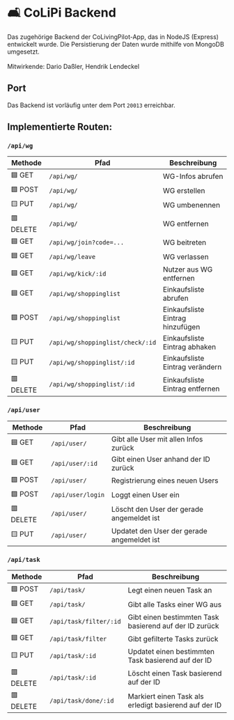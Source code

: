 # 🛋️ CoLiPi Backend

Das zugehörige Backend der CoLivingPilot-App, das in NodeJS (Express) entwickelt wurde. Die Persistierung der Daten wurde mithilfe von MongoDB umgesetzt.<br><br>
Mitwirkende: Dario Daßler, Hendrik Lendeckel

## Port

Das Backend ist vorläufig unter dem Port `20013` erreichbar.

## Implementierte Routen:

### `/api/wg`

| Methode   | Pfad                             | Beschreibung                     |
|-----------|----------------------------------|----------------------------------|
| 🟦 GET    | `/api/wg/`                       | WG-Infos abrufen                 |
| 🟩 POST   | `/api/wg/`                       | WG erstellen                     |
| 🟨 PUT    | `/api/wg/`                       | WG umbenennen                    |
| 🟥 DELETE | `/api/wg/`                       | WG entfernen                     |
| 🟦 GET    | `/api/wg/join?code=...`          | WG beitreten                     |
| 🟦 GET    | `/api/wg/leave`                  | WG verlassen                     |
| 🟦 GET    | `/api/wg/kick/:id`               | Nutzer aus WG entfernen          |
| 🟦 GET    | `/api/wg/shoppinglist`           | Einkaufsliste abrufen            |
| 🟩 POST   | `/api/wg/shoppinglist`           | Einkaufsliste Eintrag hinzufügen |
| 🟨 PUT    | `/api/wg/shoppinglist/check/:id` | Einkaufsliste Eintrag abhaken    |
| 🟨 PUT    | `/api/wg/shoppinglist/:id`       | Einkaufsliste Eintrag verändern  |
| 🟥 DELETE | `/api/wg/shoppinglist/:id`       | Einkaufsliste Eintrag entfernen  |

### `/api/user`

| Methode   | Pfad                                   | Beschreibung                                       |
|-----------|----------------------------------------|----------------------------------------------------|
| 🟦 GET    | `/api/user/`                           | Gibt alle User mit allen Infos zurück              |
| 🟦 GET    | `/api/user/:id`                        | Gibt einen User anhand der ID zurück               |
| 🟩 POST   | `/api/user/`                           | Registrierung eines neuen Users                    |
| 🟩 POST   | `/api/user/login`                      | Loggt einen User ein                               |
| 🟥 DELETE | `/api/user/`                           | Löscht den User der gerade angemeldet ist          |
| 🟨 PUT    | `/api/user/`                           | Updatet den User der gerade angemeldet ist         |

### `/api/task`

| Methode   | Pfad                   | Beschreibung                                           |
|-----------|------------------------|--------------------------------------------------------|
| 🟩 POST   | `/api/task/`           | Legt einen neuen Task an                               |
| 🟦 GET    | `/api/task/`           | Gibt alle Tasks einer WG aus                           |
| 🟦 GET    | `/api/task/filter/:id` | Gibt einen bestimmten Task basierend auf der ID zurück |
| 🟦 GET    | `/api/task/filter`     | Gibt gefilterte Tasks zurück                           |
| 🟨 PUT    | `/api/task/:id`        | Updatet einen bestimmten  Task basierend auf der ID    |
| 🟥 DELETE | `/api/task/:id`        | Löscht einen Task basierend auf der ID                 |
| 🟥 DELETE | `/api/task/done/:id`   | Markiert einen Task als erledigt basierend auf der ID  |
